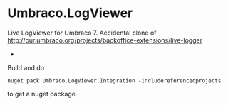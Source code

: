 Umbraco.LogViewer
=================

Live LogViewer for Umbraco 7. Accidental clone of http://our.umbraco.org/projects/backoffice-extensions/live-logger


-

Build and do 

    nuget pack Umbraco.LogViewer.Integration -includereferencedprojects

to get a nuget package
